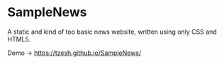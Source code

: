 # SampleNews
A static and kind of too basic news website, written using only CSS and HTML5.

Demo -> https://tzesh.github.io/SampleNews/
